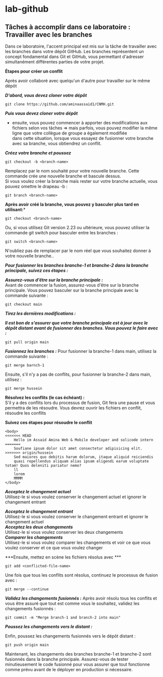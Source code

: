 # lab-github <br>
## Tâches à accomplir dans ce laboratoire : Travailler avec les branches

Dans ce laboratoire, l'accent principal est mis sur la tâche de travailler avec les branches dans votre dépôt GitHub. Les branches représentent un concept fondamental dans Git et GitHub, vous permettant d'adresser simultanément différentes parties de votre projet. 

**Étapes pour créer un conflit** <br>

Après avoir collaboré avec quelqu'un d'autre pour travailler sur le même dépôt

***D'abord, vous devez cloner votre dépôt*** <br>

```
git clone https://github.com/aminaassaid1/CNMH.git

```
***Puis vous devez cloner votre dépôt*** <br>

- ensuite, vous pouvez commencer à apporter des modifications aux fichiers selon vos tâches
=> mais parfois, vous pouvez modifier la même ligne que votre collègue de groupe a également modifiée <br>
dans cette situation, lorsque vous essayez de fusionner votre branche avec sa branche, vous obtiendrez un conflit.

***Créez votre branche et poussez***
```
git checkout -b <branch-name>
```
Remplacez <nom-de-la-branche> par le nom souhaité pour votre nouvelle branche. Cette commande crée une nouvelle branche et bascule dessus.<br>
Si vous voulez créer la branche mais rester sur votre branche actuelle, vous pouvez omettre le drapeau -b :

```
git branch <branch-name>
```
**Après avoir créé la branche, vous pouvez y basculer plus tard en utilisant:***

```
git checkout <branch-name>
```
Ou, si vous utilisez Git version 2.23 ou ultérieure, vous pouvez utiliser la commande git switch pour basculer entre les branches :

```
git switch <branch-name>
```

N'oubliez pas de remplacer <nom-de-la-branche> par le nom réel que vous souhaitez donner à votre nouvelle branche..

***Pour fusionner les branches branche-1 et branche-2 dans la branche principale, suivez ces étapes :***<br>

***Assurez-vous d'être sur la branche principale :***<br>
Avant de commencer la fusion, assurez-vous d'être sur la branche principale. Vous pouvez basculer sur la branche principale avec la commande suivante :

```
git checkout main
```

***Tirez les dernières modifications :***<br>

***Il est bon de s'assurer que votre branche principale est à jour avec le dépôt distant avant de fusionner des branches. Vous pouvez le faire avec :***

```
git pull origin main
```
***Fusionnez les branches :***
Pour fusionner la branche-1 dans main, utilisez la commande suivante :

```
git merge barnch-1
```

Ensuite, s'il n'y a pas de conflits, pour fusionner la branche-2 dans main, utilisez :

```
git merge hussein
```
**Résolvez les conflits (le cas échéant) :**<br>
S'il y a des conflits lors du processus de fusion, Git fera une pause et vous permettra de les résoudre. Vous devrez ouvrir les fichiers en conflit, résoudre les conflits

**Suivez ces étapes pour résoudre le conflit** <br>

```
<body>
<<<<<<< HEAD
    Hello im Assaid Amina Web & Mobile developer and solicode intern
=======
    Soufiane ipsum dolor sit amet consectetur adipisicing elit. 
>>>>>>> origin/hussein
    Sed maiores quo debitis harum dolorum, itaque aliquid reiciendis 
    quasi repellendus aliquam alias ipsam eligendi earum voluptate totam! Quos deleniti pariatur nemo?
    ll
    lorem
    MMMM
</body>

```
***Acceptez le changement actuel***<br>
Utilisez-le si vous voulez conserver le changement actuel et ignorer le changement entrant<br>

***Acceptez le changement entrant***<br>
Utilisez-le si vous voulez conserver le changement entrant et ignorer le changement actuel<br>
***Acceptez les deux changements***<br>
Utilisez-le si vous voulez conserver les deux changements<br>
***Comparer les changements***<br>
Utilisez-le si vous voulez comparer les changements et voir ce que vous voulez conserver et ce que vous voulez changer <br>


***Ensuite, mettez en scène les fichiers résolus avec ***<br>

```
git add <conflicted-file-name>
```
Une fois que tous les conflits sont résolus, continuez le processus de fusion avec :

```
git merge --continue
```
***Validez les changements fusionnés :***
Après avoir résolu tous les conflits et vous être assuré que tout est comme vous le souhaitez, validez les changements fusionnés :

```
git commit -m "Merge branch-1 and branch-2 into main"
```
***Poussez les changements vers le distant :***

Enfin, poussez les changements fusionnés vers le dépôt distant :


```
git push origin main
```
Maintenant, les changements des branches branche-1 et branche-2 sont fusionnés dans la branche principale. Assurez-vous de tester minutieusement le code fusionné pour vous assurer que tout fonctionne comme prévu avant de le déployer en production si nécessaire.
